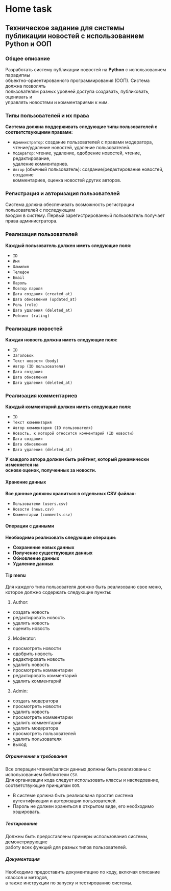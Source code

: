 # **Home task**

## **Техническое задание для системы публикации новостей с использованием Python и ООП**

### **Общее описание**

Разработать систему публикации новостей на **Python** с использованием парадигмы                                   
объектно-ориентированного программирования (ООП). Система должна позволять                                    
пользователям разных уровней доступа создавать, публиковать, оценивать и                                     
управлять новостями и комментариями к ним.

### **Типы пользователей и их права**

**Система должна поддерживать следующие типы пользователей с соответствующими правами:**

* `Администратор`: создание пользователей с правами модератора,                                        
  чтение/удаление новостей, удаление пользователей.
* `Модератор`: чтение, удаление, одобрение новостей, чтение, редактирование,                                   
  удаление комментариев.
* `Автор` (обычный пользователь): создание/редактирование новостей, создание                                 
  комментариев, оценка новостей других авторов.

### **Регистрация и авторизация пользователей**

Система должна обеспечивать возможность регистрации пользователей с последующим                                   
входом в систему. Первый зарегистрированный пользователь получает                               
права администратора.

### **Реализация пользователей**

**Каждый пользователь должен иметь следующие поля:**

* `ID`
* `Имя`
* `Фамилия`
* `Телефон`
* `Email`
* `Пароль`
* `Повтор пароля`
* `Дата создания (created_at)`
* `Дата обновления (updated_at)`
* `Роль (role)`
* `Дата удаления (deleted_at)`
* `Рейтинг (rating)`

### **Реализация новостей**

**Каждая новость должна иметь следующие поля:**

* `ID`
* `Заголовок`
* `Текст новости (body)`
* `Автор (ID пользователя)`
* `Дата создания`
* `Дата обновления`
* `Дата удаления (deleted_at)`

### **Реализация комментариев**

**Каждый комментарий должен иметь следующие поля:**

* `ID`
* `Текст комментария`
* `Автор комментария (ID пользователя)`
* `Новость, к которой относится комментарий (ID новости)`
* `Дата создания`
* `Дата обновления`
* `Дата удаления (deleted_at)`

**У каждого автора должен быть рейтинг, который динамически изменяется на**                                   
**основе оценок, полученных за новости.**

#### **Хранение данных**

**Все данные должны храниться в отдельных CSV файлах:**

* `Пользователи (users.csv)`
* `Новости (news.csv)`
* `Комментарии (comments.csv)`

#### **Операции с данными**

**Необходимо реализовать следующие операции:**

* **Сохранение новых данных**
* **Получение существующих данных**
* **Обновление данных**
* **Удаление данных**

#### **Tip menu**

Для каждого типа пользователя должно быть реализовано свое меню, которое
должно содержать следующие пункты:

1) Author:

* создать новость
* редактировать новость
* удалить новость
* оценить новость

2) Moderator:

* просмотреть новости
* одобрить новость
* редактировать новость
* удалить новость
* просмотреть комментарии
* редактировать комментарий
* удалить комментарий

3) Admin:

* создать модератора
* просмотреть новости
* удалить новость
* просмотреть комментарии
* удалить комментарий
* удалить модератора
* просмотреть пользователей
* удалить пользователя
* выход

##### **Ограничения и требования**

Все операции чтения/записи данных должны быть реализованы с использованием
библиотеки `CSV`.                              
Для организации кода следует использовать классы и наследование, соответствующие принципам `ООП`.

* В системе должна быть реализована простая система аутентификации и авторизации пользователей.
* Пароль не должен храниться в открытом виде, его необходимо хэшировать.

##### **Тестирование**

Должны быть предоставлены примеры использования системы, демонстрирующие                                        
работу всех функций для разных типов пользователей.

##### **Документация**

Необходимо предоставить документацию по коду, включая описание классов и методов,                                  
а также инструкции по запуску и тестированию системы.                                   